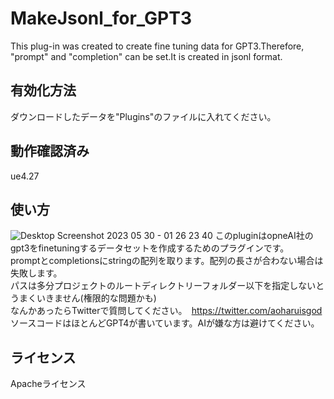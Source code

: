 # MakeJsonl_for_GPT3
This plug-in was created to create fine tuning data for GPT3.Therefore, "prompt" and "completion" can be set.It is created in jsonl format.

## 有効化方法
ダウンロードしたデータを"Plugins"のファイルに入れてください。
## 動作確認済み
ue4.27
## 使い方
![Desktop Screenshot 2023 05 30 - 01 26 23 40](https://github.com/aoharudesu/MakeJsonl_for_GPT3/assets/97249122/51b82bb9-ad01-41cf-ac47-9e8da1c4a536)
このpluginはopneAI社のgpt3をfinetuningするデータセットを作成するためのプラグインです。<br>
promptとcompletionsにstringの配列を取ります。配列の長さが合わない場合は失敗します。<br>
パスは多分プロジェクトのルートディレクトリーフォルダー以下を指定しないとうまくいきません(権限的な問題かも)<br>
なんかあったらTwitterで質問してください。　https://twitter.com/aoharuisgod<br>
ソースコードはほとんどGPT4が書いています。AIが嫌な方は避けてください。<br>
## ライセンス
Apacheライセンス
